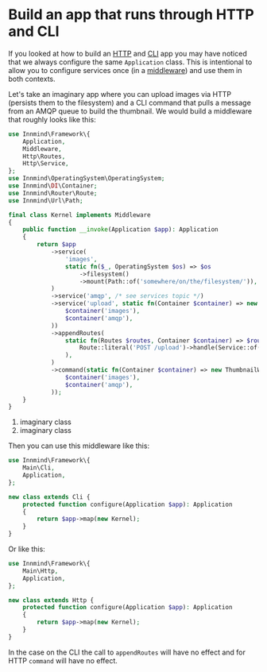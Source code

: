 # Build an app that runs through HTTP and CLI

If you looked at how to build an [HTTP](http.md) and [CLI](cli.md) app you may have noticed that we always configure the same `Application` class. This is intentional to allow you to configure services once (in a [middleware](middlewares)) and use them in both contexts.

Let's take an imaginary app where you can upload images via HTTP (persists them to the filesystem) and a CLI command that pulls a message from an AMQP queue to build the thumbnail. We would build a middleware that roughly looks like this:

```php
use Innmind\Framework\{
    Application,
    Middleware,
    Http\Routes,
    Http\Service,
};
use Innmind\OperatingSystem\OperatingSystem;
use Innmind\DI\Container;
use Innmind\Router\Route;
use Innmind\Url\Path;

final class Kernel implements Middleware
{
    public function __invoke(Application $app): Application
    {
        return $app
            ->service(
                'images',
                static fn($_, OperatingSystem $os) => $os
                    ->filesystem()
                    ->mount(Path::of('somewhere/on/the/filesystem/')),
            )
            ->service('amqp', /* see services topic */)
            ->service('upload', static fn(Container $container) => new UploadHandler( //(1)
                $container('images'),
                $container('amqp'),
            ))
            ->appendRoutes(
                static fn(Routes $routes, Container $container) => $routes->add(
                    Route::literal('POST /upload')->handle(Service::of($container, 'upload')),
                ),
            )
            ->command(static fn(Container $container) => new ThumbnailWorker( //(2)
                $container('images'),
                $container('amqp'),
            ));
    }
}
```

1. imaginary class
2. imaginary class

Then you can use this middleware like this:

```php
use Innmind\Framework\{
    Main\Cli,
    Application,
};

new class extends Cli {
    protected function configure(Application $app): Application
    {
        return $app->map(new Kernel);
    }
}
```

Or like this:

```php
use Innmind\Framework\{
    Main\Http,
    Application,
};

new class extends Http {
    protected function configure(Application $app): Application
    {
        return $app->map(new Kernel);
    }
}
```

In the case on the CLI the call to `appendRoutes` will have no effect and for HTTP `command` will have no effect.
